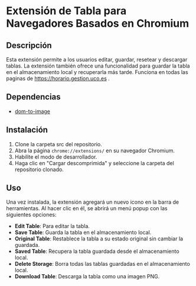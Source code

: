 # Extensión de Tabla para Navegadores Basados en Chromium

## Descripción

Esta extensión permite a los usuarios editar, guardar, resetear y descargar tablas. La extensión también ofrece una funcionalidad para guardar la tabla en el almacenamiento local y recuperarla más tarde. Funciona en todas las paginas de https://horario.gestion.uco.es .

## Dependencias

- [dom-to-image](https://github.com/tsayen/dom-to-image)

## Instalación

1. Clone la carpeta src del repositorio.
2. Abra la página `chrome://extensions/` en su navegador Chromium.
3. Habilite el modo de desarrollador.
4. Haga clic en "Cargar descomprimida" y seleccione la carpeta del repositorio clonado.

## Uso

Una vez instalada, la extensión agregará un nuevo icono en la barra de herramientas. Al hacer clic en él, se abrirá un menú popup con las siguientes opciones:

- **Edit Table**: Para editar la tabla.
- **Save Table**: Guarda la tabla en el almacenamiento local.
- **Original Table**: Restablece la tabla a su estado original sin cambiar la guardada.
- **Saved Table**: Recupera la tabla guardada desde el almacenamiento local.
- **Delete Storage**: Borra todas las tablas guardadas en el almacenamiento local.
- **Download Table**: Descarga la tabla como una imagen PNG.
